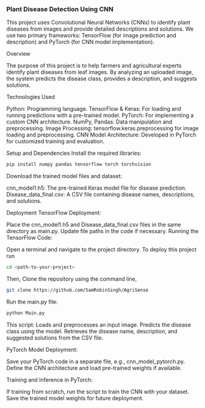 ### **Plant Disease Detection Using CNN**

This project uses Convolutional Neural Networks (CNNs) to identify plant diseases from images and provide detailed descriptions and solutions. We use two primary frameworks: TensorFlow (for image prediction and description) and PyTorch (for CNN model implementation).


Overview

The purpose of this project is to help farmers and agricultural experts identify plant diseases from leaf images. By analyzing an uploaded image, the system predicts the disease class, provides a description, and suggests solutions.

Technologies Used

Python: Programming language.
TensorFlow & Keras: For loading and running predictions with a pre-trained model.
PyTorch: For implementing a custom CNN architecture.
NumPy, Pandas: Data manipulation and preprocessing.
Image Processing: tensorflow.keras.preprocessing for image loading and preprocessing.
CNN Model Architecture: Developed in PyTorch for customized training and evaluation.

Setup and Dependencies
Install the required libraries:

```bash
pip install numpy pandas tensorflow torch torchvision
```

Download the trained model files and dataset:

cnn_model1.h5: The pre-trained Keras model file for disease prediction.
Disease_data_final.csv: A CSV file containing disease names, descriptions, and solutions.

Deployment
TensorFlow Deployment:

Place the cnn_model1.h5 and Disease_data_final.csv files in the same directory as main.py.
Update file paths in the code if necessary.
Running the TensorFlow Code:

Open a terminal and navigate to the project directory.
To deploy this project run
```bash
cd <path-to-your-project>
```
Then, Clone the repository using the command line,
```bash
git clone https://github.com/SamRobinSingh/AgriSense
```

Run the main.py file:
```bash
python Main.py
```
This script:
Loads and preprocesses an input image.
Predicts the disease class using the model.
Retrieves the disease name, description, and suggested solutions from the CSV file.

PyTorch Model Deployment:

Save your PyTorch code in a separate file, e.g., cnn_model_pytorch.py.
Define the CNN architecture and load pre-trained weights if available.

Training and Inference in PyTorch:

If training from scratch, run the script to train the CNN with your dataset.
Save the trained model weights for future deployment.
